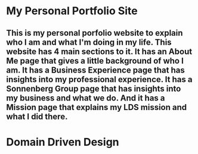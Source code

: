 # My Personal Portfolio Site

## This is my personal porfolio website to explain who I am and what I'm doing in my life. This website has 4 main sections to it. It has an About Me page that gives a little background of who I am. It has a Business Experience page that has insights into my professional experience. It has a Sonnenberg Group page that has insights into my business and what we do. And it has a Mission page that explains my LDS mission and what I did there.

# Domain Driven Design
